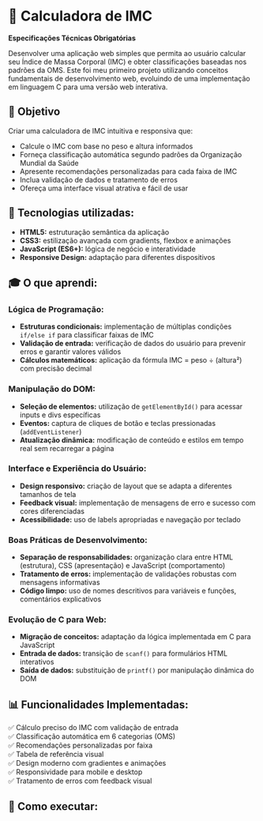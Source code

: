 # 🏥 Calculadora de IMC

**Especificações Técnicas Obrigatórias**

Desenvolver uma aplicação web simples que permita ao usuário calcular seu Índice de Massa Corporal (IMC) e obter classificações baseadas nos padrões da OMS. Este foi meu primeiro projeto utilizando conceitos fundamentais de desenvolvimento web, evoluindo de uma implementação em linguagem C para uma versão web interativa.

## 🎯 **Objetivo**

Criar uma calculadora de IMC intuitiva e responsiva que:
- Calcule o IMC com base no peso e altura informados
- Forneça classificação automática segundo padrões da Organização Mundial da Saúde
- Apresente recomendações personalizadas para cada faixa de IMC
- Inclua validação de dados e tratamento de erros
- Ofereça uma interface visual atrativa e fácil de usar

## 🚀 **Tecnologias utilizadas:**

- **HTML5:** estruturação semântica da aplicação
- **CSS3:** estilização avançada com gradients, flexbox e animações
- **JavaScript (ES6+):** lógica de negócio e interatividade
- **Responsive Design:** adaptação para diferentes dispositivos

## 🎓 **O que aprendi:**

### **Lógica de Programação:**
- **Estruturas condicionais:** implementação de múltiplas condições `if/else if` para classificar faixas de IMC
- **Validação de entrada:** verificação de dados do usuário para prevenir erros e garantir valores válidos
- **Cálculos matemáticos:** aplicação da fórmula IMC = peso ÷ (altura²) com precisão decimal

### **Manipulação do DOM:**
- **Seleção de elementos:** utilização de `getElementById()` para acessar inputs e divs específicas
- **Eventos:** captura de cliques de botão e teclas pressionadas (`addEventListener`)
- **Atualização dinâmica:** modificação de conteúdo e estilos em tempo real sem recarregar a página

### **Interface e Experiência do Usuário:**
- **Design responsivo:** criação de layout que se adapta a diferentes tamanhos de tela
- **Feedback visual:** implementação de mensagens de erro e sucesso com cores diferenciadas
- **Acessibilidade:** uso de labels apropriadas e navegação por teclado

### **Boas Práticas de Desenvolvimento:**
- **Separação de responsabilidades:** organização clara entre HTML (estrutura), CSS (apresentação) e JavaScript (comportamento)
- **Tratamento de erros:** implementação de validações robustas com mensagens informativas
- **Código limpo:** uso de nomes descritivos para variáveis e funções, comentários explicativos

### **Evolução de C para Web:**
- **Migração de conceitos:** adaptação da lógica implementada em C para JavaScript
- **Entrada de dados:** transição de `scanf()` para formulários HTML interativos
- **Saída de dados:** substituição de `printf()` por manipulação dinâmica do DOM

## 📊 **Funcionalidades Implementadas:**

✅ Cálculo preciso do IMC com validação de entrada  
✅ Classificação automática em 6 categorias (OMS)  
✅ Recomendações personalizadas por faixa  
✅ Tabela de referência visual  
✅ Design moderno com gradientes e animações  
✅ Responsividade para mobile e desktop  
✅ Tratamento de erros com feedback visual  

## 🔧 **Como executar:**
